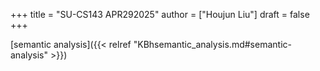 +++
title = "SU-CS143 APR292025"
author = ["Houjun Liu"]
draft = false
+++

[semantic analysis]({{< relref "KBhsemantic_analysis.md#semantic-analysis" >}})
